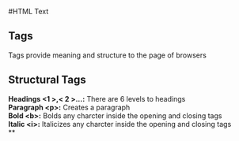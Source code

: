 #HTML Text
## Tags
Tags provide meaning and structure to the page of browsers
## Structural Tags
**Headings &lt;1 &gt;,&lt; 2 &gt;...:** There are 6 levels to headings \
**Paragraph &lt;p&gt;:** Creates a paragraph \
**Bold &lt;b&gt;:** Bolds any charcter inside the opening and closing tags \
**Italic &lt;i&gt;:** Italicizes any charcter inside the opening and closing tags \
**
